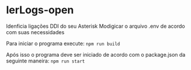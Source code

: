 # lerLogs-open
Idenficia ligações DDI do seu Asterisk
Modigicar o arquivo .env de acordo com suas necessidades

Para iniciar o programa execute:
``` npm run build ```

Após isso o programa deve ser iniciado de acordo com o package.json da seguinte maneira:
``` npm run start ``` 
